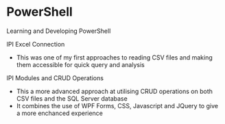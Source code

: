 # PowerShell
Learning and Developing PowerShell

IPI Excel Connection

 - This was one of my first approaches to reading CSV files and making them accessible for quick query and analysis 

IPI Modules and CRUD Operations

 - This a more advanced approach at utilising CRUD operations on both CSV files and the SQL Server database
 - It combines the use of WPF Forms, CSS, Javascript and JQuery to give a more enchanced experience
